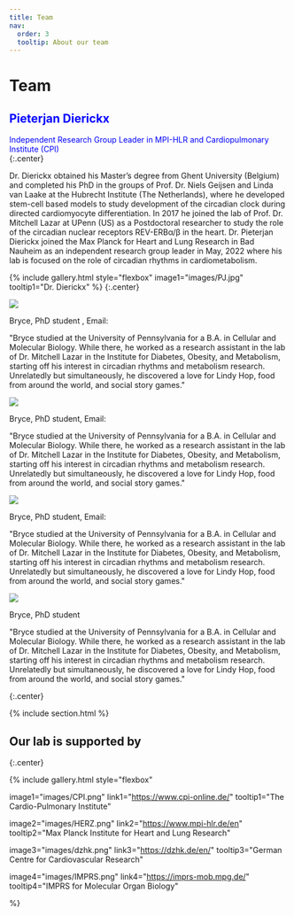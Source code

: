 ```yaml
---
title: Team
nav:
  order: 3
  tooltip: About our team
---
```


# <i class="fas fa-users"></i>Team

## <span style="color: blue;">Pieterjan Dierickx</span> 

<div>
<span style="color: blue;">Independent Research Group Leader in MPI-HLR and Cardiopulmonary Institute (CPI)</span> 
</div>
{:.center}

Dr. Dierickx obtained his Master’s degree from Ghent University (Belgium) and completed his PhD in the groups of Prof. Dr. Niels Geijsen and Linda van Laake at the Hubrecht Institute (The Netherlands), where he developed stem-cell based models to study development of the circadian clock during directed cardiomyocyte differentiation. In 2017 he joined the lab of Prof. Dr. Mitchell Lazar at UPenn (US) as a Postdoctoral researcher to study the role of the circadian nuclear receptors REV-ERBα/β in the heart. Dr. Pieterjan Dierickx joined the Max Planck for Heart and Lung Research in Bad Nauheim as an independent research group leader in May, 2022 where his lab is focused on the role of circadian rhythms in cardiometabolism. 

{% include gallery.html style="flexbox"
image1="images/PJ.jpg" tooltip1="Dr. Dierickx"
%}
{:.center}

<div class="section">
  <div class="feature">
  <a class="feature_image">
    <img src="image/bryce.png" loading="lazy">
    </a>
     <a class="feature_text">
     <p class="feature_headline">Bryce, PhD student , Email: </p>
     <p>
       "Bryce studied at the University of Pennsylvania for a B.A. in Cellular and Molecular Biology. While there, he worked as a research assistant in the lab of Dr. Mitchell Lazar in the Institute for Diabetes, Obesity, and Metabolism, starting off his interest in circadian rhythms and metabolism research. Unrelatedly but simultaneously, he discovered a love for Lindy Hop, food from around the world, and social story games."
     </p>
    </div>
  </dib>
 
   
  <div class="feature">
  <a class="feature_image">
    <img src="image/bryce.png" loading="lazy">
    </a>
     <a class="feature_text">
     <p class="feature_headline">Bryce, PhD student, Email: </p>
     <p>
       "Bryce studied at the University of Pennsylvania for a B.A. in Cellular and Molecular Biology. While there, he worked as a research assistant in the lab of Dr. Mitchell Lazar in the Institute for Diabetes, Obesity, and Metabolism, starting off his interest in circadian rhythms and metabolism research. Unrelatedly but simultaneously, he discovered a love for Lindy Hop, food from around the world, and social story games."
     </p>
     </div>
  </div>
  
   <div class="feature">  
  <a class="feature_image">
    <img src="image/bryce.png" loading="lazy">
    </a>
     <a class="feature_text">
     <p class="feature_headline">Bryce, PhD student, Email: </p>
     <p>
       "Bryce studied at the University of Pennsylvania for a B.A. in Cellular and Molecular Biology. While there, he worked as a research assistant in the lab of Dr. Mitchell Lazar in the Institute for Diabetes, Obesity, and Metabolism, starting off his interest in circadian rhythms and metabolism research. Unrelatedly but simultaneously, he discovered a love for Lindy Hop, food from around the world, and social story games."
     </p>
     </div>
   </div>
  
  <div class="feature">
  <a class="feature_image">
    <img src="image/bryce.png" loading="lazy">
    </a>
     <a class="feature_text">
     <p class="feature_headline">Bryce, PhD student</p>
     <p>
       "Bryce studied at the University of Pennsylvania for a B.A. in Cellular and Molecular Biology. While there, he worked as a research assistant in the lab of Dr. Mitchell Lazar in the Institute for Diabetes, Obesity, and Metabolism, starting off his interest in circadian rhythms and metabolism research. Unrelatedly but simultaneously, he discovered a love for Lindy Hop, food from around the world, and social story games."
     </p>
     </div>
  
</section>

{:.center}



{% include section.html %}

## Our lab is supported by

{:.center}

{%
  include gallery.html
  style="flexbox"

  image1="images/CPI.png"
  link1="https://www.cpi-online.de/"
  tooltip1="The Cardio-Pulmonary Institute"

  image2="images/HERZ.png"
  link2="https://www.mpi-hlr.de/en"
  tooltip2="Max Planck Institute for Heart and Lung Research"

  image3="images/dzhk.png"
  link3="https://dzhk.de/en/"
  tooltip3="German Centre for Cardiovascular Research"

  image4="images/IMPRS.png"
  link4="https://imprs-mob.mpg.de/"
  tooltip4="IMPRS for Molecular Organ Biology"

  
  %}
